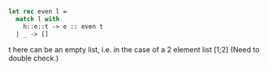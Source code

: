 ```ocaml
let rec even l = 
  match l with 
    h::e::t -> e :: even t 
  | _ -> []

```
  t here can be an empty list, i.e. in the case of a 2 element list [1;2]
  (Need to double check.)